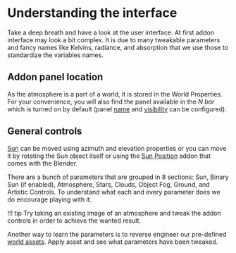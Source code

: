 # Understanding the interface

Take a deep breath and have a look at the user interface. At first addon interface may look a bit complex. It is due to many tweakable parameters and fancy names like Kelvins, radiance, and absorption that we use those to standardize the variables names.

## Addon panel location
As the atmosphere is a part of a world, it is stored in the World Properties. For your convenience, you will also find the panel available in the *N bar* which is turned on by default (panel [name](https://www.physicaladdons.com/psa/customization/#toolbar-label) and [visibility](https://www.physicaladdons.com/psa/customization/#toolbar-enabled) can be configured).

## General controls
[Sun](https://www.physicaladdons.com/psa/sun/) can be moved using azimuth and elevation properties or you can move it by rotating the Sun object itself or using the [Sun Position](https://docs.blender.org/manual/en/latest/addons/lighting/sun_position.html) addon that comes with the Blender.

There are a bunch of parameters that are grouped in 8 sections: Sun, Binary Sun (if enabled), Atmosphere, Stars, Clouds, Object Fog, Ground, and Artistic Controls. To understand what each and every parameter does we do encourage playing with it.

!!! tip
    Try taking an existing image of an atmosphere and tweak the addon controls in order to achieve the wanted result.  

Another way to learn the parameters is to reverse engineer our pre-defined [world assets](https://www.physicaladdons.com/psa/presets/). Apply asset and see what parameters have been tweaked. 